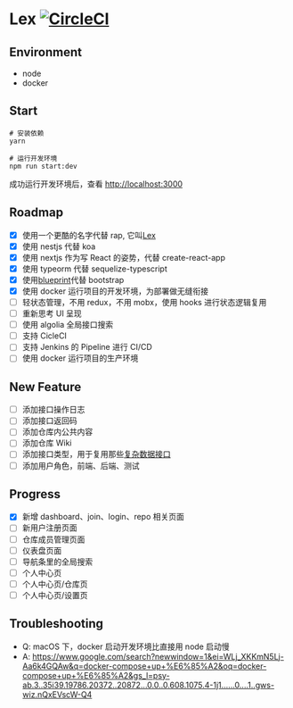 # Lex [![CircleCI](https://circleci.com/gh/sunmi-web/lex/tree/master.svg?style=svg)](https://circleci.com/gh/sunmi-web/lex/tree/master)

## Environment

- node
- docker

## Start

```shell
# 安装依赖
yarn

# 运行开发环境
npm run start:dev
```

成功运行开发环境后，查看 [http://localhost:3000](http://localhost:3000)

## Roadmap

- [x] 使用一个更酷的名字代替 rap, 它叫[Lex](https://zh.wikipedia.org/wiki/%E9%9B%B7%E5%85%8B%E6%96%AF%C2%B7%E8%B7%AF%E7%91%9F)
- [x] 使用 nestjs 代替 koa
- [x] 使用 nextjs 作为写 React 的姿势，代替 create-react-app
- [x] 使用 typeorm 代替 sequelize-typescript
- [x] 使用[blueprint](https://blueprintjs.com/docs/#core)代替 bootstrap
- [x] 使用 docker 运行项目的开发环境，为部署做无缝衔接
- [ ] 轻状态管理，不用 redux，不用 mobx，使用 hooks 进行状态逻辑复用
- [ ] 重新思考 UI 呈现
- [ ] 使用 algolia 全局接口搜索
- [ ] 支持 CicleCI
- [ ] 支持 Jenkins 的 Pipeline 进行 CI/CD
- [ ] 使用 docker 运行项目的生产环境

## New Feature

- [ ] 添加接口操作日志
- [ ] 添加接口返回码
- [ ] 添加仓库内公共内容
- [ ] 添加仓库 Wiki
- [ ] 添加接口类型，用于复用那些[复杂数据接口](https://blueprintjs.com/docs/#core/components/control-group.props)
- [ ] 添加用户角色，前端、后端、测试

## Progress

- [x] 新增 dashboard、join、login、repo 相关页面
- [ ] 新用户注册页面
- [ ] 仓库成员管理页面
- [ ] 仪表盘页面
- [ ] 导航条里的全局搜索
- [ ] 个人中心页
- [ ] 个人中心页/仓库页
- [ ] 个人中心页/设置页

## Troubleshooting

- Q: macOS 下，docker 启动开发环境比直接用 node 启动慢
- A: https://www.google.com/search?newwindow=1&ei=WLj_XKKmN5Lj-Aa6k4GQAw&q=docker-compose+up+%E6%85%A2&oq=docker-compose+up+%E6%85%A2&gs_l=psy-ab.3..35i39.19786.20372..20872...0.0..0.608.1075.4-1j1......0....1..gws-wiz.nQxEVscW-Q4
